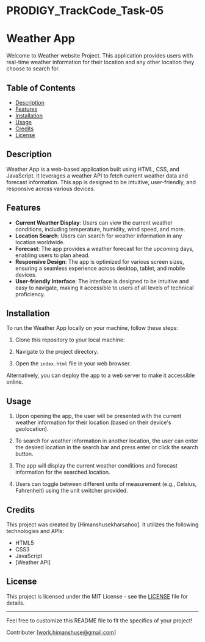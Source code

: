# PRODIGY_TrackCode_Task-05

# Weather App

Welcome to Weather website Project.  This application provides users with real-time weather information for their location and any other location they choose to search for.

## Table of Contents

- [Description](#description)
- [Features](#features)
- [Installation](#installation)
- [Usage](#usage)
- [Credits](#credits)
- [License](#license)

## Description

Weather App is a web-based application built using HTML, CSS, and JavaScript. It leverages a weather API to fetch current weather data and forecast information. This app is designed to be intuitive, user-friendly, and responsive across various devices.

## Features

- **Current Weather Display**: Users can view the current weather conditions, including temperature, humidity, wind speed, and more.
- **Location Search**: Users can search for weather information in any location worldwide.
- **Forecast**: The app provides a weather forecast for the upcoming days, enabling users to plan ahead.
- **Responsive Design**: The app is optimized for various screen sizes, ensuring a seamless experience across desktop, tablet, and mobile devices.
- **User-friendly Interface**: The interface is designed to be intuitive and easy to navigate, making it accessible to users of all levels of technical proficiency.

## Installation

To run the Weather App locally on your machine, follow these steps:

1. Clone this repository to your local machine:

2. Navigate to the project directory.

3. Open the `index.html` file in your web browser.

Alternatively, you can deploy the app to a web server to make it accessible online.

## Usage

1. Upon opening the app, the user will be presented with the current weather information for their location (based on their device's geolocation).

2. To search for weather information in another location, the user can enter the desired location in the search bar and press enter or click the search button.

3. The app will display the current weather conditions and forecast information for the searched location.

4. Users can toggle between different units of measurement (e.g., Celsius, Fahrenheit) using the unit switcher provided.

## Credits

This project was created by [Himanshusekharsahoo]. It utilizes the following technologies and APIs:

- HTML5
- CSS3
- JavaScript
- [Weather API]

## License

This project is licensed under the MIT License - see the [LICENSE](LICENSE) file for details.

---

Feel free to customize this README file to fit the specifics of your project!

Contributer [work.himanshuse@gmail.com]
